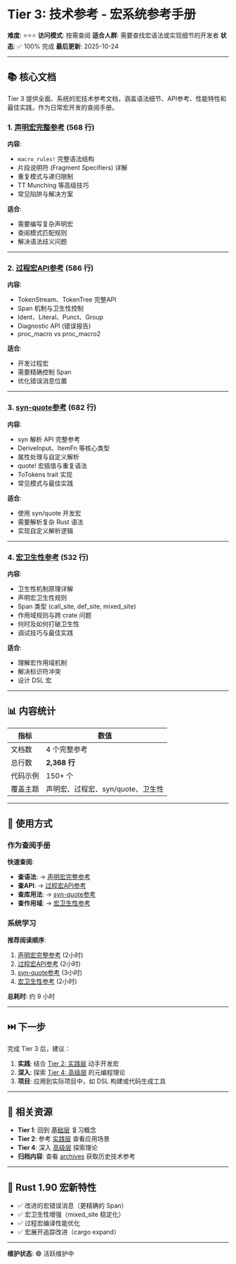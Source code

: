 # Tier 3: 技术参考 - 宏系统参考手册

**难度**: ⭐⭐⭐
**访问模式**: 按需查阅
**适合人群**: 需要查找宏语法或实现细节的开发者
**状态**: ✅ 100% 完成
**最后更新**: 2025-10-24

---

## 📚 核心文档

Tier 3 提供全面、系统的宏技术参考文档，涵盖语法细节、API参考、性能特性和最佳实践，作为日常宏开发的查阅手册。

### 1. [声明宏完整参考](./01_声明宏完整参考.md) (568 行)

**内容**:

- `macro_rules!` 完整语法结构
- 片段说明符 (Fragment Specifiers) 详解
- 重复模式与递归限制
- TT Munching 等高级技巧
- 常见陷阱与解决方案

**适合**:

- 需要编写复杂声明宏
- 查阅模式匹配规则
- 解决语法歧义问题

---

### 2. [过程宏API参考](./02_过程宏API参考.md) (586 行)

**内容**:

- TokenStream、TokenTree 完整API
- Span 机制与卫生性控制
- Ident、Literal、Punct、Group
- Diagnostic API (错误报告)
- proc_macro vs proc_macro2

**适合**:

- 开发过程宏
- 需要精确控制 Span
- 优化错误消息位置

---

### 3. [syn-quote参考](./03_syn-quote参考.md) (682 行)

**内容**:

- syn 解析 API 完整参考
- DeriveInput、ItemFn 等核心类型
- 属性处理与自定义解析
- quote! 宏插值与重复语法
- ToTokens trait 实现
- 常见模式与最佳实践

**适合**:

- 使用 syn/quote 开发宏
- 需要解析复杂 Rust 语法
- 实现自定义解析逻辑

---

### 4. [宏卫生性参考](./04_宏卫生性参考.md) (532 行)

**内容**:

- 卫生性机制原理详解
- 声明宏卫生性规则
- Span 类型 (call_site, def_site, mixed_site)
- 作用域规则与跨 crate 问题
- 何时及如何打破卫生性
- 调试技巧与最佳实践

**适合**:

- 理解宏作用域机制
- 解决标识符冲突
- 设计 DSL 宏

---

## 📊 内容统计

| 指标 | 数值 |
|------|------|
| 文档数 | 4 个完整参考 |
| 总行数 | **2,368 行** |
| 代码示例 | 150+ 个 |
| 覆盖主题 | 声明宏、过程宏、syn/quote、卫生性 |

---

## 🎯 使用方式

### 作为查阅手册

**快速查阅**:

- **查语法**: → [声明宏完整参考](./01_声明宏完整参考.md)
- **查API**: → [过程宏API参考](./02_过程宏API参考.md)
- **查库用法**: → [syn-quote参考](./03_syn-quote参考.md)
- **查作用域**: → [宏卫生性参考](./04_宏卫生性参考.md)

### 系统学习

**推荐阅读顺序**:

1. [声明宏完整参考](./01_声明宏完整参考.md) (2小时)
2. [过程宏API参考](./02_过程宏API参考.md) (2小时)
3. [syn-quote参考](./03_syn-quote参考.md) (3小时)
4. [宏卫生性参考](./04_宏卫生性参考.md) (2小时)

**总耗时**: 约 9 小时

---

## ⏭️ 下一步

完成 Tier 3 后，建议：

1. **实践**: 结合 [Tier 2: 实践层](../tier_02_guides/) 动手开发宏
2. **深入**: 探索 [Tier 4: 高级层](../tier_04_advanced/) 的元编程理论
3. **项目**: 应用到实际项目中，如 DSL 构建或代码生成工具

---

## 🔗 相关资源

- **Tier 1**: 回到 [基础层](../tier_01_foundations/) 复习概念
- **Tier 2**: 参考 [实践层](../tier_02_guides/) 查看应用场景
- **Tier 4**: 深入 [高级层](../tier_04_advanced/) 探索理论
- **归档内容**: 查看 [archives](../archives/) 获取历史技术参考

---

## 🌟 Rust 1.90 宏新特性

- ✅ 改进的宏错误消息（更精确的 Span）
- ✅ 宏卫生性增强（mixed_site 稳定化）
- ✅ 过程宏编译性能优化
- ✅ 宏展开追踪改进（cargo expand）

---

**维护状态**: 🟢 活跃维护中
